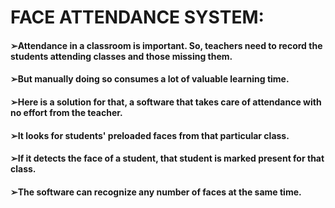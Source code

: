 # FACE ATTENDANCE SYSTEM:
#### ➢Attendance in a classroom is important.  So, teachers need to record the students attending classes and those missing them.
#### ➢But manually doing so consumes a lot of valuable learning time.
#### ➢Here is a solution for that, a software that takes care of attendance with no effort from the teacher.
#### ➢It looks for students' preloaded faces from that particular class.
#### ➢If it detects the face of a student, that student is marked present for that class. 
#### ➢The software can recognize any number of faces at the same time.

